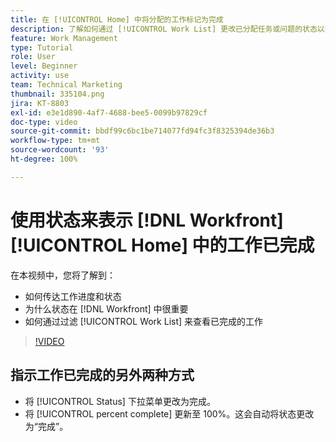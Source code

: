 ```yaml
---
title: 在 [!UICONTROL Home] 中将分配的工作标记为完成
description: 了解如何通过 [!UICONTROL Work List] 更改已分配任务或问题的状态以指示其已完成。然后过滤该列表，以仅查看已完成的工作。
feature: Work Management
type: Tutorial
role: User
level: Beginner
activity: use
team: Technical Marketing
thumbnail: 335104.png
jira: KT-8803
exl-id: e3e1d890-4af7-4688-bee5-0099b97829cf
doc-type: video
source-git-commit: bbdf99c6bc1be714077fd94fc3f8325394de36b3
workflow-type: tm+mt
source-wordcount: '93'
ht-degree: 100%

---
```


# 使用状态来表示 [!DNL Workfront] [!UICONTROL Home] 中的工作已完成

在本视频中，您将了解到：

* 如何传达工作进度和状态
* 为什么状态在 [!DNL  Workfront] 中很重要
* 如何通过过滤 [!UICONTROL Work List] 来查看已完成的工作

>[!VIDEO](https://video.tv.adobe.com/v/335104/?quality=12&learn=on&enablevpops=1)


## 指示工作已完成的另外两种方式

* 将 [!UICONTROL Status] 下拉菜单更改为完成。
* 将 [!UICONTROL percent complete] 更新至 100%。这会自动将状态更改为“完成”。

<!--
learn more URLs
-->
